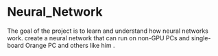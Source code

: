 # Neural_Network
The goal of the project is to learn and understand how neural networks work. create a neural network that can run on non-GPU PCs and single-board Orange PC and others like him .
